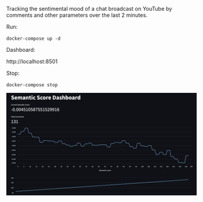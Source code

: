 Tracking the sentimental mood of a chat broadcast on YouTube by comments and other parameters over the last 2 minutes.

Run:
```
docker-compose up -d
```
Dashboard:

http://localhost:8501

Stop:
```
docker-compose stop
```

![dashboard](src/dashboard.png)

